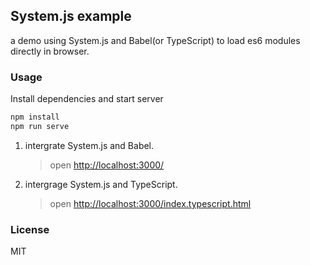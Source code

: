 ## System.js example

a demo using System.js and Babel(or TypeScript) to load es6 modules directly in browser.

### Usage

Install dependencies and start server

```sh
npm install
npm run serve
```

1. intergrate System.js and Babel.

    > open <http://localhost:3000/>

2. intergrage System.js and TypeScript.

    > open <http://localhost:3000/index.typescript.html>

### License
MIT
